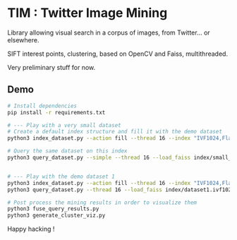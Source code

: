 # TIM : Twitter Image Mining
Library allowing visual search in a corpus of images, from Twitter... or elsewhere.

SIFT interest points, clustering, based on OpenCV and Faiss, multithreaded.

Very preliminary stuff for now.


## Demo
```bash
# Install dependencies
pip install -r requirements.txt

# --- Play with a very small dataset
# Create a default index structure and fill it with the demo dataset  
python3 index_dataset.py --action fill --thread 16 --index "IVF1024,Flat" --save_faiss index/small_dataset.ivf1024 --images_dir demo_dataset/small_dataset

# Query the same dataset on this index
python3 query_dataset.py --simple --thread 16 --load_faiss index/small_dataset.ivf1024 --save_mining index/small_dataset.ivf1024.mining --images_mining --images_root demo_dataset/dataset1


# --- Play with the demo dataset 1
python3 index_dataset.py --action fill --thread 16 --index "IVF1024,Flat" --save_faiss index/dataset1.ivf1024 --images_dir demo_dataset/dataset1
python3 query_dataset.py --thread 16 --load_faiss index/dataset1.ivf1024 --save_mining index/dataset1.ivf1024.mining --images_mining --images_root demo_dataset/dataset1

# Post process the mining results in order to visualize them
python3 fuse_query_results.py
python3 generate_cluster_viz.py
```

Happy hacking !



